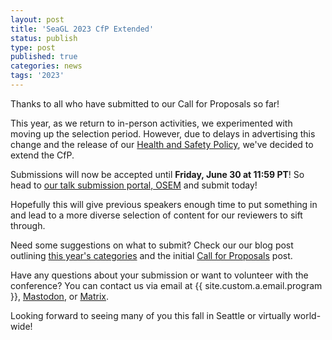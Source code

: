 ```yaml
---
layout: post
title: 'SeaGL 2023 CfP Extended'
status: publish
type: post
published: true
categories: news
tags: '2023'
---
```


Thanks to all who have submitted to our Call for Proposals so far!

This year, as we return to in-person activities, we experimented with moving up the selection period.
However, due to delays in advertising this change and the release of our [Health and Safety Policy](/health_and_safety_policy), we've decided to extend the CfP.

Submissions will now be accepted until **Friday, June 30 at 11:59 PT**! So head to [our talk submission portal, OSEM](https://osem.seagl.org/conferences/seagl2023) and submit today!

Hopefully this will give previous speakers enough time to put something in and lead to a more diverse selection of content for our reviewers to sift through.

Need some suggestions on what to submit? Check our our blog post outlining [this year's categories](/news/2023/03/08/CFP-Details.html) and the initial [Call for Proposals](/news/2023/03/08/CFP-Open.html) post.

Have any questions about your submission or want to volunteer with the conference? You can contact us via email at {{ site.custom.a.email.program }}, [Mastodon](https://mastodon.social/@SeaGL), or [Matrix](https://matrix.to/#/#general:seagl.org).

Looking forward to seeing many of you this fall in Seattle or virtually world-wide!
